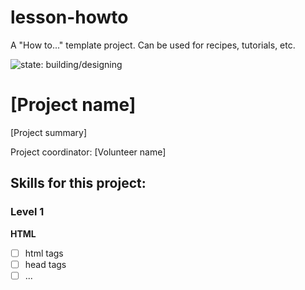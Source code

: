 # lesson-howto

A "How to..." template project. Can be used for recipes, tutorials, etc.

![state: building/designing](https://img.shields.io/badge/status-building%2fdesigning-orange.svg)

# [Project name]

[Project summary]

Project coordinator: [Volunteer name]

## Skills for this project:

### Level 1

**HTML**

- [ ] html tags
- [ ] head tags
- [ ] ...

